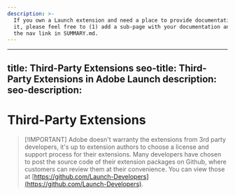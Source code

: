 ```yaml
---
description: >-
  If you own a Launch extension and need a place to provide documentation for
  it, please feel free to (1) add a sub-page with your documentation and (2) add
  the nav link in SUMMARY.md.
---
```


---
title: Third-Party Extensions
seo-title: Third-Party Extensions in Adobe Launch
description: 
seo-description: 
---

# Third-Party Extensions

>[!IMPORTANT]  Adobe doesn't warranty the extensions from 3rd party developers, it's up to extension authors to choose a license and support process for their extensions. Many developers have chosen to post the source code of their extension packages on Github, where customers can review them at their convenience. You can view those at [https://github.com/Launch-Developers](https://github.com/Launch-Developers).

